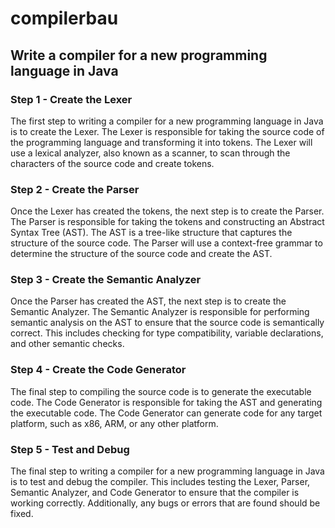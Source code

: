 # compilerbau

## Write a compiler for a new programming language in Java

### Step 1 - Create the Lexer
The first step to writing a compiler for a new programming language in Java is to create the Lexer. The Lexer is responsible for taking the source code of the programming language and transforming it into tokens. The Lexer will use a lexical analyzer, also known as a scanner, to scan through the characters of the source code and create tokens.

### Step 2 - Create the Parser
Once the Lexer has created the tokens, the next step is to create the Parser. The Parser is responsible for taking the tokens and constructing an Abstract Syntax Tree (AST). The AST is a tree-like structure that captures the structure of the source code. The Parser will use a context-free grammar to determine the structure of the source code and create the AST.

### Step 3 - Create the Semantic Analyzer
Once the Parser has created the AST, the next step is to create the Semantic Analyzer. The Semantic Analyzer is responsible for performing semantic analysis on the AST to ensure that the source code is semantically correct. This includes checking for type compatibility, variable declarations, and other semantic checks.

### Step 4 - Create the Code Generator
The final step to compiling the source code is to generate the executable code. The Code Generator is responsible for taking the AST and generating the executable code. The Code Generator can generate code for any target platform, such as x86, ARM, or any other platform.

### Step 5 - Test and Debug
The final step to writing a compiler for a new programming language in Java is to test and debug the compiler. This includes testing the Lexer, Parser, Semantic Analyzer, and Code Generator to ensure that the compiler is working correctly. Additionally, any bugs or errors that are found should be fixed.
